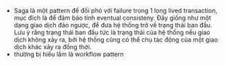 - Saga là một pattern để đối phó với failure trong 1 long lived transaction, mục đích là để đảm bảo tính eventual consisteny. Đây giống như một dạng giao dịch đảo ngược, để đưa hệ thống trở về trạng thái ban đầu. Lưu ý rằng trạng thái ban đầu tức là trạng thái của hệ thống nếu giao dịch không xảy ra, bởi hệ thống cũng có thể chụ tác động của một giao dịch khác xảy ra đồng thời.
- thường bị hiểu lầm là workflow pattern